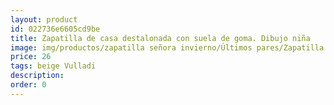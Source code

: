 ```yaml
---
layout: product
id: 022736e6605cd9be
title: Zapatilla de casa destalonada con suela de goma. Dibujo niña
image: img/productos/zapatilla señora invierno/Últimos pares/Zapatilla de casa destalonada con suela de goma. Dibujo niña=26=beige Vulladi.webp
price: 26
tags: beige Vulladi
description: 
order: 0
---
```


